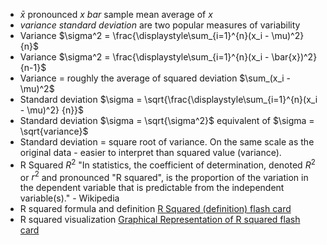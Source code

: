 - $\bar{x}$ pronounced *x bar* sample mean average of $x$
- *variance* *standard deviation* are two popular measures of variability
- Variance $\sigma^2 = \frac{\displaystyle\sum_{i=1}^{n}(x_i - \mu)^2} {n}$
- Variance $\sigma^2 = \frac{\displaystyle\sum_{i=1}^{n}(x_i - \bar{x})^2} {n-1}$
- Variance = roughly the average of squared deviation $\sum_(x_i - \mu)^2$
- Standard deviation $\sigma = \sqrt{\frac{\displaystyle\sum_{i=1}^{n}(x_i - \mu)^2} {n}}$
- Standard deviation $\sigma = \sqrt{\sigma^2}$ equivalent of $\sigma = \sqrt{variance}$ 
- Standard deviation = square root of variance. On the same scale as the original data - easier to interpret than squared value (variance).
- R Squared $R^2$ "In statistics, the coefficient of determination, denoted $R^2$ or $r^2$ and pronounced "R squared", is the proportion of the variation in the dependent variable that is predictable from the independent variable(s)." - Wikipedia 
- R squared formula and definition [R Squared (definition) flash card](https://ml.learn-to-code.co/skillView.html?skill=hnIFRl7NMlzd71ycr70z)
- R squared visualization [Graphical Representation of R squared flash card](https://ml.learn-to-code.co/skillView.html?skill=mXV70kAVMvPqoXjGETdi)

